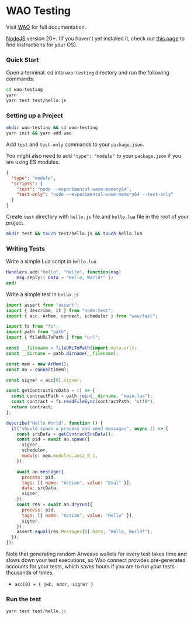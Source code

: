 # WAO Testing

Visit [WAO](https://github.com/weavedb/wao) for full documentation.

[NodeJS](https://nodejs.org) version 20+. (If you haven't yet installed it, check out [this page](https://nodejs.org/en/download/package-manager) to find instructions for your OS).

### Quick Start

Open a terminal. cd into `wao-testing` directory and run the following commands:

```bash
cd wao-testing
yarn
yarn test test/hello.js
```

### Setting up a Project

```bash
mkdir wao-testing && cd wao-testing
yarn init && yarn add wao
```

Add `test` and `test-only` commands to your `package.json`.

You might also need to add `"type": "module"` to your `package.json` if you are using ES modules.

```json
{
  "type": "module",
  "scripts": {
    "test": "node --experimental-wasm-memory64",
    "test-only": "node --experimental-wasm-memory64 --test-only"
  }
}
```

Create `test` directory with `hello.js` file and `hello.lua` file in the root of your project.

```bash
mkdir test && touch test/hello.js && touch hello.lua
```

### Writing Tests

Write a simple Lua script in `hello.lua`

```lua
Handlers.add("Hello", "Hello", function(msg)
    msg.reply({ Data = "Hello, World!" })
end)
```

Write a simple test in `hello.js`

```js
import assert from "assert";
import { describe, it } from "node:test";
import { acc, ArMem, connect, scheduler } from "wao/test";

import fs from "fs";
import path from "path";
import { fileURLToPath } from "url";

const __filename = fileURLToPath(import.meta.url);
const __dirname = path.dirname(__filename);

const mem = new ArMem();
const ao = connect(mem);

const signer = acc[0].signer;

const getContractSrcData = () => {
  const contractPath = path.join(__dirname, "main.lua");
  const contract = fs.readFileSync(contractPath, "utf8");
  return contract;
};

describe("Hello World", function () {
  it("should spawn a process and send messages", async () => {
    const srcData = getContractSrcData();
    const pid = await ao.spawn({
      signer,
      scheduler,
      module: mem.modules.aos2_0_1,
    });

    await ao.message({
      process: pid,
      tags: [{ name: "Action", value: "Eval" }],
      data: srcData,
      signer,
    });
    const res = await ao.dryrun({
      process: pid,
      tags: [{ name: "Action", value: "Hello" }],
      signer,
    });
    assert.equal(res.Messages[0].Data, "Hello, World!");
  });
});
```

Note that generating random Arweave wallets for every test takes time and slows down your test executions, so Wao connect provides pre-generated accounts for your tests, which saves hours if you are to run your tests thousands of times.

- `acc[0] = { jwk, addr, signer }`

### Run the test

```js
yarn test test/hello.js
```
